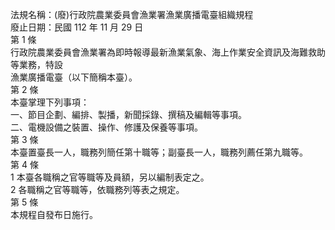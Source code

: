 法規名稱：(廢)行政院農業委員會漁業署漁業廣播電臺組織規程  
廢止日期：民國 112 年 11 月 29 日  
第 1 條  
行政院農業委員會漁業署為即時報導最新漁業氣象、海上作業安全資訊及海難救助等業務，特設  
漁業廣播電臺（以下簡稱本臺）。  
第 2 條  
本臺掌理下列事項：  
一、節目企劃、編排、製播，新聞採錄、撰稿及編輯等事項。  
二、電機設備之裝置、操作、修護及保養等事項。  
第 3 條  
本臺置臺長一人，職務列簡任第十職等；副臺長一人，職務列薦任第九職等。  
第 4 條  
1 本臺各職稱之官等職等及員額，另以編制表定之。  
2 各職稱之官等職等，依職務列等表之規定。  
第 5 條  
本規程自發布日施行。  


